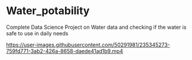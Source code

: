 # Water_potability
Complete Data Science Project on Water data and checking if the water is safe to use in daily needs


https://user-images.githubusercontent.com/50291981/235345273-759fd771-3ab2-426a-8658-daede41ad1b9.mp4

